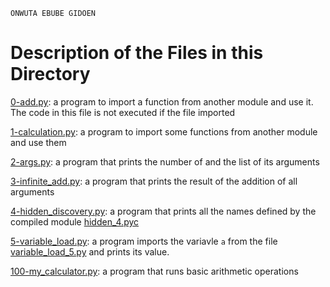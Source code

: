 ```
ONWUTA EBUBE GIDOEN
```

# Description of the Files in this Directory

[0-add.py](./0-add.py): a program to import a function from another module and use it. The code in this file is not executed if the file imported


[1-calculation.py](./1-calculation.py): a program to import some functions from another module and use them


[2-args.py](./2-args.py): a program that prints the number of and the list of its arguments


[3-infinite_add.py](./3-infinite_add.py): a program that prints the result of the addition of all arguments


[4-hidden_discovery.py](./4-hidden_discovery.py): a program that prints all the names defined by the compiled module [hidden_4.pyc](https://github.com/holbertonschool/0x02.py/raw/master/hidden_4.pyc)



[5-variable_load.py](./5-variable_load.py): a program imports the variavle `a` from the file [variable_load_5.py](./variable_load_5.py) and prints its value.



[100-my_calculator.py](./100-my_calculator.py): a program that runs basic arithmetic operations
